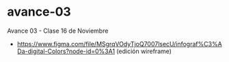 # avance-03
Avance 03 - Clase 16 de Noviembre
- https://www.figma.com/file/MSgrqVOdyTjoQ7007lsecU/infograf%C3%ADa-digital-Colors?node-id=0%3A1 (edición wireframe)
